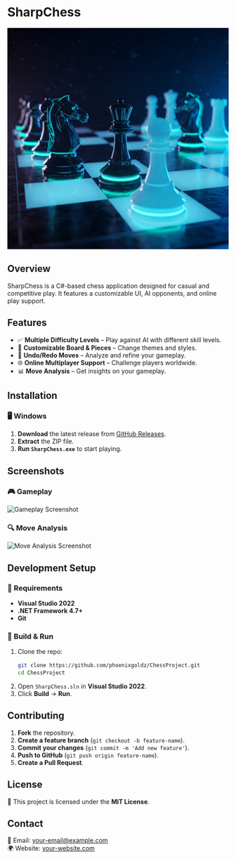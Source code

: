 # SharpChess

![Chess Logo](/chessbanner.jpg)

## Overview
SharpChess is a C#-based chess application designed for casual and competitive play. It features a customizable UI, AI opponents, and online play support.

## Features
- ✅ **Multiple Difficulty Levels** – Play against AI with different skill levels.
- 🎨 **Customizable Board & Pieces** – Change themes and styles.
- 🔄 **Undo/Redo Moves** – Analyze and refine your gameplay.
- 🌐 **Online Multiplayer Support** – Challenge players worldwide.
- 📊 **Move Analysis** – Get insights on your gameplay.

## Installation
### 🖥️ Windows
1. **Download** the latest release from [GitHub Releases](https://github.com/phoenixgoldz/ChessProject/releases).
2. **Extract** the ZIP file.
3. **Run `SharpChess.exe`** to start playing.

## Screenshots
### 🎮 Gameplay
![Gameplay Screenshot](https://your-image-url.com/gameplay.png)

### 🔍 Move Analysis
![Move Analysis Screenshot](https://your-image-url.com/move-analysis.png)

## Development Setup
### 🔧 Requirements
- **Visual Studio 2022**
- **.NET Framework 4.7+**
- **Git**

### 🚀 Build & Run
1. Clone the repo:
   ```sh
   git clone https://github.com/phoenixgoldz/ChessProject.git
   cd ChessProject
   ```
2. Open `SharpChess.sln` in **Visual Studio 2022**.
3. Click **Build** → **Run**.

## Contributing
1. **Fork** the repository.
2. **Create a feature branch** (`git checkout -b feature-name`).
3. **Commit your changes** (`git commit -m 'Add new feature'`).
4. **Push to GitHub** (`git push origin feature-name`).
5. **Create a Pull Request**.

## License
📝 This project is licensed under the **MIT License**.

## Contact
📧 Email: your-email@example.com  
🌍 Website: [your-website.com](https://your-website.com)

